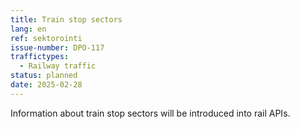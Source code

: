 ```yaml
---
title: Train stop sectors
lang: en
ref: sektorointi
issue-number: DPO-117
traffictypes:
  - Railway traffic
status: planned
date: 2025-02-28
---
```


Information about train stop sectors will be introduced into rail APIs.

